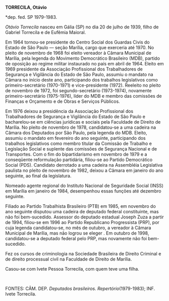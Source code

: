 **TORRECILA, Otávio**

\*dep. fed. SP 1979-1983.

*Otávio Torrecila* nasceu em Gália (SP) no dia 20 de julho de 1939,
filho de Gabriel Torrecila e de Eufêmia Maioral.

Em 1964 tornou-se presidente do Centro Social dos Guardas Civis do
Estado de São Paulo — seção Marília, cargo que exerceria até 1970. No
pleito de novembro de 1968 foi eleito vereador à Câmara Municipal de
Marília, pela legenda do Movimento Democrático Brasileiro (MDB), partido
de oposição ao regime militar instaurado no país em abril de 1964.
Eleito em 1969 presidente da Associação Profissional dos Trabalhadores
de Segurança e Vigilância do Estado de São Paulo, assumiu o mandato na
Câmara no início deste ano, participando dos trabalhos legislativos como
primeiro-secretário (1970-1971) e vice-presidente (1972). Reeleito no
pleito de novembro de 1972, foi segundo-secretário (1973-1974),
novamente primeiro-secretário (1975-1976), líder do MDB e membro das
comissões de Finanças e Orçamento e de Obras e Serviços Públicos.

Em 1976 deixou a presidência da Associação Profissional dos
Trabalhadores de Segurança e Vigilância do Estado de São Paulo e
bacharelou-se em ciências jurídicas e sociais pela Faculdade de Direito
de Marília. No pleito de novembro de 1978, candidatou-se a uma cadeira
na Câmara dos Deputados por São Paulo, pela legenda do MDB. Eleito,
assumiu o mandato em fevereiro do ano seguinte, participando dos
trabalhos legislativos como membro titular da Comissão de Trabalho e
Legislação Social e suplente das comissões de Segurança Nacional e de
Transportes. Com o fim do bipartidarismo em novembro de 1979 e a
conseqüente reformulação partidária, filiou-se ao Partido Democrático
Social (PDS). Candidato derrotado a uma cadeira na Assembléia
Legislativa paulista no pleito de novembro de 1982, deixou a Câmara em
janeiro do ano seguinte, ao final da legislatura.

Nomeado agente regional do Instituto Nacional de Seguridade Social
(INSS) em Marília em janeiro de 1984, desempenhou essas funções até
dezembro seguinte.

Filiado ao Partido Trabalhista Brasileiro (PTB) em 1985, em novembro do
ano seguinte disputou uma cadeira de deputado federal constituinte, mas
não foi bem-sucedido. Assessor do deputado estadual Joseph Zuza a partir
de 1994, filiou-se em 1996 ao Partido Republicano Progressista (PRP),
por cuja legenda candidatou-se, no mês de outubro, a vereador à Câmara
Municipal de Marília, mas não logrou se eleger . Em outubro de 1998,
candidatou-se a deputado federal pelo PRP, mas novamente não foi
bem-sucedido.

Fez os cursos de criminologia na Sociedade Brasileira de Direito
Criminal e de direito processual civil na Faculdade de Direito de
Marília.

Casou-se com Ivete Pessoa Torrecila, com quem teve uma filha.

 

FONTES: CÂM. DEP. *Deputados brasileiros. Repertório*(1979-1983); INF.
Ivete Torrecila.

 
